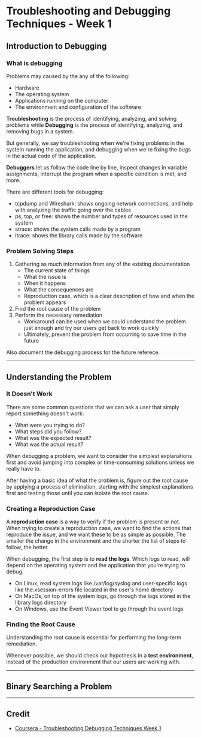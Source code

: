 # Troubleshooting and Debugging Techniques - Week 1

## Introduction to Debugging

### What is debugging

Problems may caused by the any of the following:

* Hardware
* The operating system
* Applications running on the computer
* The environment and configuration of the software

**Troubleshooting** is the process of identifying, analyzing, and solving problems while **Debugging** is the process of identifying, analyzing, and removing bugs in a system.

But generally, we say troubleshooting when we're fixing problems in the system running the application, and debugging when we're fixing the bugs in the actual code of the application.

**Debuggers** let us follow the code line by line, inspect changes in variable assignments, interrupt the program when a specific condition is met, and more.

There are different tools for debugging:

* tcpdump and Wireshark: shows ongoing network connections, and help with analyzing the traffic going over the cables
* ps, top, or free: shows the number and types of resources used in the system
* strace: shows the system calls made by a program
* ltrace: shows the library calls made by the software

### Problem Solving Steps

1. Gathering as much information from any of the existing documentation
    * The current state of things
    * What the issue is
    * When it happens
    * What the consequences are
    * Reproduction case, which is a clear description of how and when the problem appears
2. Find the root cause of the problem
3. Perform the necessary remediation
    * Workaround can be used when we could understand the problem just enough and try our users get back to work quickly
    * Ultimately, prevent the problem from occurring to save time in the future

Also document the debugging process for the future referece.

---

## Understanding the Problem

### It Doesn't Work

There are some common questions that we can ask a user that simply report something doesn't work:

* What were you trying to do?
* What steps did you follow?
* What was the expected result?
* What was the actual result?

When debugging a problem, we want to consider the simplest explanations first and avoid jumping into complex or time-consuming solutions unless we really have to.

After having a basic idea of what the problem is, figure out the root cause by applying a process of elimination, starting with the simplest explanations first and testing those until you can isolate the root cause.

### Creating a Reproduction Case

A **reproduction case** is a way to verify if the problem is present or not. When trying to create a reproduction case, we want to find the actions that reproduce the issue, and we want these to be as simple as possible. The smaller the change in the environment and the shorter the list of steps to follow, the better.

When debugging, the first step is to **read the logs**. Which logs to read, will depend on the operating system and the application that you're trying to debug.

* On Linux, read system logs like /var/log/syslog and user-specific logs like the.xsession-errors file located in the user's home directory
* On MacOs, on top of the system logs, go through the logs stored in the library logs directory
* On Windows, use the Event Viewer tool to go through the event logs

### Finding the Root Cause

Understanding the root cause is essential for performing the long-term remediation.

Whenever possible, we should check our hypothesis in a __test environment__, instead of the production environment that our users are working with.

---

## Binary Searching a Problem

---

## Credit

* [Coursera - Troubleshooting Debugging Techniques Week 1](https://www.coursera.org/learn/troubleshooting-debugging-techniques/home/week/1)
